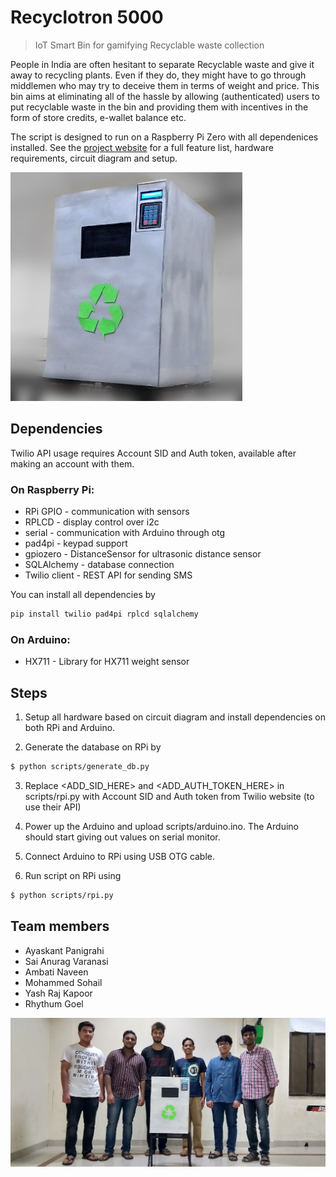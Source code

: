 # Recyclotron 5000
> IoT Smart Bin for gamifying Recyclable waste collection

People in India are often hesitant to separate Recyclable waste and give it away to recycling plants. Even 
if they do, they might have to go through middlemen who may try to deceive them in terms of weight 
and price. This bin aims at eliminating all of the hassle by allowing (authenticated) users to put 
recyclable waste in the bin and providing them with incentives in the form of store credits, e-wallet 
balance etc.

The script is designed to run on a Raspberry Pi Zero with all dependenices installed. See the [project website](https://sites.google.com/view/ds302/team-a) for a full feature list, hardware requirements, circuit diagram and setup.

![](images/recyclotron5000.png)

## Dependencies

Twilio API usage requires Account SID and Auth token, available after making an account with them.

### On Raspberry Pi:
* RPi GPIO 		- communication with sensors
* RPLCD			- display control over i2c
* serial		- communication with Arduino through otg
* pad4pi		- keypad support
* gpiozero 		- DistanceSensor for ultrasonic distance sensor
* SQLAlchemy	- database connection
* Twilio client	- REST API for sending SMS

You can install all dependencies by

```sh
pip install twilio pad4pi rplcd sqlalchemy
```

### On Arduino:
* HX711			- Library for HX711 weight sensor

## Steps

1. Setup all hardware based on circuit diagram and install dependencies on both RPi and Arduino.

2. Generate the database on RPi by

```sh
$ python scripts/generate_db.py
```

3. Replace <ADD_SID_HERE> and <ADD_AUTH_TOKEN_HERE> in scripts/rpi.py with Account SID and Auth token from Twilio website (to use their API)

4. Power up the Arduino and upload scripts/arduino.ino. The Arduino should start giving out values on serial monitor.

5. Connect Arduino to RPi using USB OTG cable.

6. Run script on RPi using

```sh
$ python scripts/rpi.py
```

## Team members

* Ayaskant Panigrahi
* Sai Anurag Varanasi
* Ambati Naveen
* Mohammed Sohail
* Yash Raj Kapoor
* Rhythum Goel

![](images/team.jpg)
